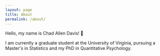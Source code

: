 ```yaml
---
layout: page
title: About
permalink: /about/
---
```


Hello, my name is Chad Allen Davis! 👋

I am currently a graduate student at the University of Virginia, pursuing a Master's in Statistics and my PhD in Quantitative Psychology.
